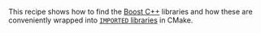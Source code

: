 This recipe shows how to find the [Boost C++](https://www.boost.org/) libraries and how these are
conveniently wrapped into [`IMPORTED` libraries](https://cmake.org/cmake/help/latest/manual/cmake-buildsystem.7.html#imported-targets) in CMake.
